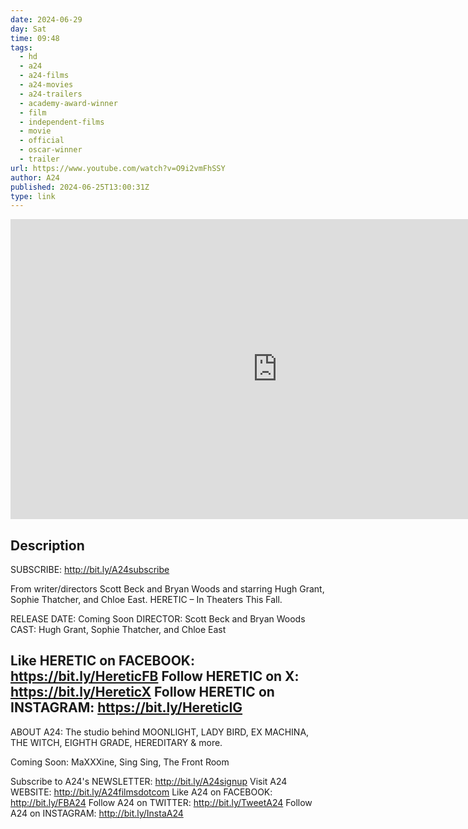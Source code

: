 ```yaml
---
date: 2024-06-29
day: Sat
time: 09:48
tags:
  - hd
  - a24
  - a24-films
  - a24-movies
  - a24-trailers
  - academy-award-winner
  - film
  - independent-films
  - movie
  - official
  - oscar-winner
  - trailer
url: https://www.youtube.com/watch?v=O9i2vmFhSSY
author: A24
published: 2024-06-25T13:00:31Z
type: link
---
```


<iframe width="854" height="480" src="https://www.youtube.com/embed/O9i2vmFhSSY" frameborder="0" allowfullscreen></iframe>

## Description
SUBSCRIBE: http://bit.ly/A24subscribe

From writer/directors Scott Beck and Bryan Woods and starring Hugh Grant, Sophie Thatcher, and Chloe East. HERETIC – In Theaters This Fall.

RELEASE DATE: Coming Soon
DIRECTOR: Scott Beck and Bryan Woods
CAST: Hugh Grant, Sophie Thatcher, and Chloe East

Like HERETIC on FACEBOOK: https://bit.ly/HereticFB
Follow HERETIC on X: https://bit.ly/HereticX
Follow HERETIC on INSTAGRAM: https://bit.ly/HereticIG
------

ABOUT A24:
The studio behind MOONLIGHT, LADY BIRD, EX MACHINA, THE WITCH, EIGHTH GRADE, HEREDITARY & more.

Coming Soon: MaXXXine, Sing Sing, The Front Room

Subscribe to A24's NEWSLETTER:  http://bit.ly/A24signup
Visit A24 WEBSITE: http://bit.ly/A24filmsdotcom
Like A24 on FACEBOOK: http://bit.ly/FBA24
Follow A24 on TWITTER: http://bit.ly/TweetA24
Follow A24 on INSTAGRAM: http://bit.ly/InstaA24